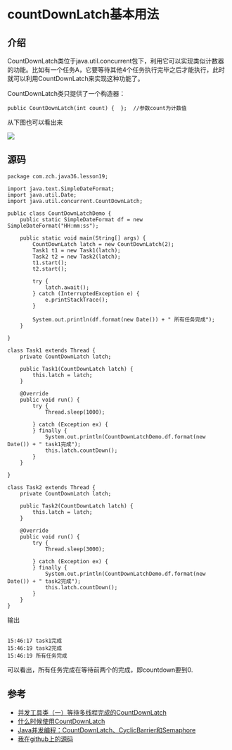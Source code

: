 # countDownLatch基本用法

## 介绍

CountDownLatch类位于java.util.concurrent包下，利用它可以实现类似计数器的功能。比如有一个任务A，它要等待其他4个任务执行完毕之后才能执行，此时就可以利用CountDownLatch来实现这种功能了。

CountDownLatch类只提供了一个构造器：

```
public CountDownLatch(int count) {  };  //参数count为计数值
```

从下图也可以看出来

![](./images/countdownlatch.png)

## 源码

```
package com.zch.java36.lesson19;

import java.text.SimpleDateFormat;
import java.util.Date;
import java.util.concurrent.CountDownLatch;

public class CountDownLatchDemo {
	public static SimpleDateFormat df = new SimpleDateFormat("HH:mm:ss");

	public static void main(String[] args) {
		CountDownLatch latch = new CountDownLatch(2);
		Task1 t1 = new Task1(latch);
		Task2 t2 = new Task2(latch);
		t1.start();
		t2.start();

		try {
			latch.await();
		} catch (InterruptedException e) {
			e.printStackTrace();
		}

		System.out.println(df.format(new Date()) + " 所有任务完成");
	}

}

class Task1 extends Thread {
	private CountDownLatch latch;

	public Task1(CountDownLatch latch) {
		this.latch = latch;
	}

	@Override
	public void run() {
		try {
			Thread.sleep(1000);

		} catch (Exception ex) {
		} finally {
			System.out.println(CountDownLatchDemo.df.format(new Date()) + " task1完成");
			this.latch.countDown();
		}
	}

}

class Task2 extends Thread {
	private CountDownLatch latch;

	public Task2(CountDownLatch latch) {
		this.latch = latch;
	}

	@Override
	public void run() {
		try {
			Thread.sleep(3000);

		} catch (Exception ex) {
		} finally {
			System.out.println(CountDownLatchDemo.df.format(new Date()) + " task2完成");
			this.latch.countDown();
		}
	}
}
```
输出

```

15:46:17 task1完成
15:46:19 task2完成
15:46:19 所有任务完成

```
可以看出，所有任务完成在等待前两个的完成，即countdown要到0.

## 参考

- [并发工具类（一）等待多线程完成的CountDownLatch](http://ifeve.com/talk-concurrency-countdownlatch/)
- [什么时候使用CountDownLatch](http://www.importnew.com/15731.html)
- [Java并发编程：CountDownLatch、CyclicBarrier和Semaphore](http://www.cnblogs.com/dolphin0520/p/3920397.html)
- [我在github上的源码](https://github.com/wardensky/java36_study_notes/tree/master/java36/src/main/java/com/zch/java36/lesson19)
